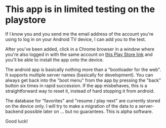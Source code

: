 
# This app is in limited testing on the playstore

If I know you and you send me the email address of the account you're
using to log in on your Android TV device, I can add you to the test.

After you've been added, click in a Chrome browser in a window where you're
also logged in with the same account on
[this Play Store link](https://play.google.com/apps/internaltest/4701183155624139068)
and you'll be able to install the app onto the device.

The android app is basically nothing more than a "bootloader for the web".
It supports multiple server names (basically for development). You
can always get back into the "boot menu" from the app by pressing the
"back" button six times in rapid succession. If the app misbehaves, this
is a straightforward way to reset it, instead of hard stopping it
from android.

The database for "favorites" and "resume / play next" are currently
stored on the device only. I will try to make a migration of the data
to a server-backend possible later on ... but no guarantees. This is
alpha software.

Good luck!
